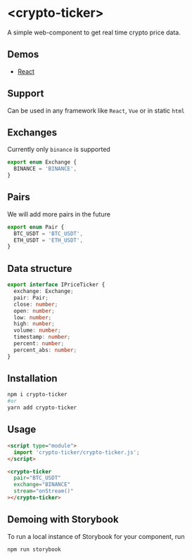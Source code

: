 # \<crypto-ticker>

A simple web-component to get real time crypto price data.

## Demos

- [React](https://jsfiddle.net/hfa00/wu5ps2hy/34/)

## Support

Can be used in any framework like `React`, `Vue` or in static `html`

## Exchanges

Currently only `binance` is supported

```typescript
export enum Exchange {
  BINANCE = 'BINANCE',
}
```

## Pairs

We will add more pairs in the future

```typescript
export enum Pair {
  BTC_USDT = 'BTC_USDT',
  ETH_USDT = 'ETH_USDT',
}
```

## Data structure

```typescript
export interface IPriceTicker {
  exchange: Exchange;
  pair: Pair;
  close: number;
  open: number;
  low: number;
  high: number;
  volume: number;
  timestamp: number;
  percent: number;
  percent_abs: number;
}
```

## Installation

```bash
npm i crypto-ticker
#or
yarn add crypto-ticker
```

## Usage

```html
<script type="module">
  import 'crypto-ticker/crypto-ticker.js';
</script>

<crypto-ticker
  pair="BTC_USDT"
  exchange="BINANCE"
  stream="onStream()"
></crypto-ticker>
```

## Demoing with Storybook

To run a local instance of Storybook for your component, run

```bash
npm run storybook
```

